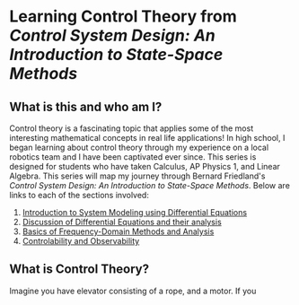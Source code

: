 # Learning Control Theory from *Control System Design: An Introduction to State-Space Methods*

## What is this and who am I?
Control theory is a fascinating topic that applies some of the most interesting
mathematical concepts in real life applications!
In high school, I began learning about control theory through my experience on a 
local robotics team and I have been captivated ever since.
This series is designed for students who have taken Calculus, AP Physics 1, and
Linear Algebra.
This series will map my journey through Bernard Friedland's 
*Control System Design: An Introduction to State-Space Methods*.
Below are links to each of the sections involved:

1. [Introduction to System Modeling using Differential Equations](./System%20Modeling.html)
1. [Discussion of Differential Equations and their analysis]()
1. [Basics of Frequency-Domain Methods and Analysis]()
1. [Controlability and Observability]()

## What is Control Theory?
Imagine you have elevator consisting of a rope, and a motor.
If you 